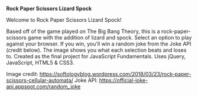  <b>Rock Paper Scissors Lizard Spock</b>

Welcome to Rock Paper Scissors Lizard Spock!

Based off of the game played on The Big Bang Theory, this is a rock-paper-scissors game with the addition of lizard and spock.
Select an option to play against your browser. If you win, you'll win a random joke from the Joke API (credit below).
The image shows you what each selection beats and loses to. 
Created as the final project for JavaScript Fundamentals. Uses jQuery, JavaScript, HTML5 & CSS3. 

Image credit: https://softologyblog.wordpress.com/2018/03/23/rock-paper-scissors-cellular-automata/
Joke API: https://official-joke-api.appspot.com/random_joke 
